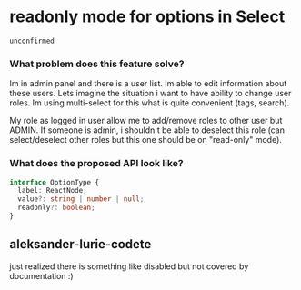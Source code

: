 # readonly mode for options in Select

`unconfirmed`

### What problem does this feature solve?

Im in admin panel and there is a user list. Im able to edit information about these users. Lets imagine the situation i want to have ability to change user roles. Im using multi-select for this what is quite convenient (tags, search).

My role as logged in user allow me to add/remove roles to other user but ADMIN. If someone is admin, i shouldn't be able to deselect this role (can select/deselect other roles but this one should be on "read-only" mode).

### What does the proposed API look like?

```Typescript
interface OptionType {
  label: ReactNode;
  value?: string | number | null;
  readonly?: boolean;
}
```

<!-- generated by ant-design-issue-helper. DO NOT REMOVE -->

## aleksander-lurie-codete

just realized there is something like disabled but not covered by documentation :)
